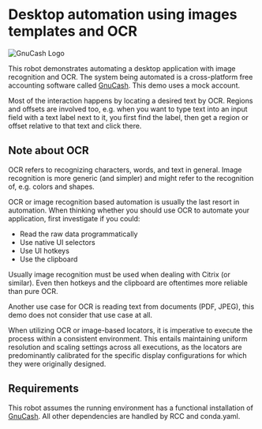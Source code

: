 # Desktop automation using images templates and OCR

![GnuCash Logo](https://www.gnucash.org/images/gnc-download.png)

This robot demonstrates automating a desktop application with image recognition and OCR.
The system being automated is a cross-platform free accounting software called [GnuCash](https://www.gnucash.org/).
This demo uses a mock account.

Most of the interaction happens by locating a desired text by OCR. Regions and offsets are involved too,
e.g. when you want to type text into an input field with a text label next to it,
you first find the label, then get a region or offset relative to that text and click there.

## Note about OCR

OCR refers to recognizing characters, words, and text in general. Image recognition is more
generic (and simpler) and might refer to the recognition of, e.g. colors and shapes.

OCR or image recognition based automation is usually the last resort in automation.
When thinking whether you should use OCR to automate your application, first investigate if you could:

- Read the raw data programmatically
- Use native UI selectors
- Use UI hotkeys
- Use the clipboard

Usually image recognition must be used when dealing with Citrix (or similar).
Even then hotkeys and the clipboard are oftentimes more reliable than pure OCR.

Another use case for OCR is reading text from documents (PDF, JPEG),
this demo does not consider that use case at all.

When utilizing OCR or image-based locators, it is imperative to execute the process within a consistent environment. This entails maintaining uniform resolution and scaling settings across all executions, as the locators are predominantly calibrated for the specific display configurations for which they were originally designed.

## Requirements

This robot assumes the running environment has a functional installation
of [GnuCash](https://www.gnucash.org/). All other dependencies are
handled by RCC and conda.yaml.
